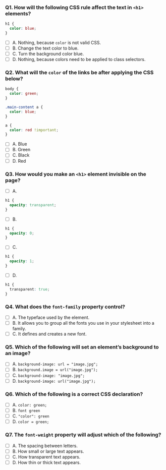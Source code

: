 ### Q1. How will the following CSS rule affect the text in `<h1>` elements?

```css
h1 {
  color: blue;
}
```

- [ ] A. Nothing, because `color` is not valid CSS.
- [ ] B. Change the text color to blue.
- [ ] C. Turn the background color blue.
- [ ] D. Nothing, because colors need to be applied to class selectors.

### Q2. What will the `color` of the links be after applying the CSS below?

```css
body {
  color: green;
}

.main-content a {
  color: blue;
}

a {
  color: red !important;
}
```

- [ ] A. Blue
- [ ] B. Green
- [ ] C. Black
- [ ] D. Red

### Q3. How would you make an `<h1>` element invisible on the page?

- [ ] A.

```css
h1 {
  opacity: transparent;
}
```

- [ ] B.

```css
h1 {
  opacity: 0;
}
```

- [ ] C.

```css
h1 {
  opacity: 1;
}
```

- [ ] D.

```css
h1 {
  transparent: true;
}
```

### Q4. What does the `font-family` property control?

- [ ] A. The typeface used by the element.
- [ ] B. It allows you to group all the fonts you use in your stylesheet into a family.
- [ ] C. It defines and creates a new font.

### Q5. Which of the following will set an element’s background to an image?

- [ ] A. `background-image: url = "image.jpg";`
- [ ] B. `background.image = url("image.jpg");`
- [ ] C. `background-image: "image.jpg";`
- [ ] D. `background-image: url("image.jpg");`

### Q6. Which of the following is a correct CSS declaration?

- [ ] A. `color: green;`
- [ ] B. `font green`
- [ ] C. `"color": green`
- [ ] D. `color = green;`

### Q7. The `font-weight` property will adjust which of the following?

- [ ] A. The spacing between letters.
- [ ] B. How small or large text appears.
- [ ] C. How transparent text appears.
- [ ] D. How thin or thick text appears.
